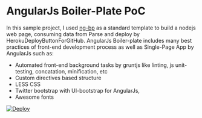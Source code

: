 # AngularJs Boiler-Plate PoC
In this sample project, I used [ng-bp](https://github.com/ngbp/ngbp) as a standard template to build a nodejs web page, consuming data from Parse and deploy by HerokuDeployButtonForGitHub.
AngularJs Boiler-plate includes many best practices of front-end development process as well as Single-Page App by AngularJs such as:
- Automated front-end background tasks by gruntjs like linting, js unit-testing, concatation, minification, etc
- Custom directives based structure
- LESS CSS
- Twitter bootstrap with UI-bootstrap for AngularJs, 
- Awesome fonts

<a href="https://heroku.com/deploy"><img border="0" alt="Deploy" src="https://www.herokucdn.com/deploy/button.png" /> </a>